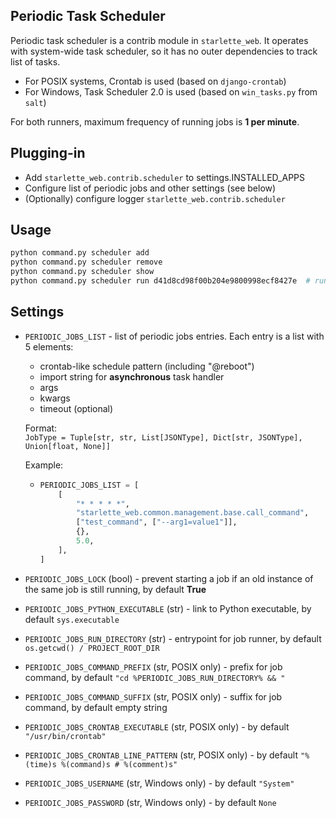 ## Periodic Task Scheduler

Periodic task scheduler is a contrib module in `starlette_web`. 
It operates with system-wide task scheduler, so it has no outer dependencies to track list of tasks.

- For POSIX systems, Crontab is used (based on `django-crontab`)
- For Windows, Task Scheduler 2.0 is used (based on `win_tasks.py` from `salt`)

For both runners, maximum frequency of running jobs is **1 per minute**.

## Plugging-in

- Add `starlette_web.contrib.scheduler` to settings.INSTALLED_APPS
- Configure list of periodic jobs and other settings (see below)
- (Optionally) configure logger `starlette_web.contrib.scheduler`

## Usage

```bash
python command.py scheduler add
python command.py scheduler remove
python command.py scheduler show
python command.py scheduler run d41d8cd98f00b204e9800998ecf8427e  # run by OS-scheduler
```

## Settings

- `PERIODIC_JOBS_LIST` - list of periodic jobs entries. Each entry is a list with 5 elements:
  - crontab-like schedule pattern (including "@reboot")
  - import string for **asynchronous** task handler
  - args
  - kwargs
  - timeout (optional)  

  Format:  
    `JobType = Tuple[str, str, List[JSONType], Dict[str, JSONType], Union[float, None]]`
    
  Example:
  - ```python
    PERIODIC_JOBS_LIST = [
        [  
            "* * * * *", 
            "starlette_web.common.management.base.call_command", 
            ["test_command", ["--arg1=value1"]], 
            {}, 
            5.0,
        ],
    ]
    ```

- `PERIODIC_JOBS_LOCK` (bool) - prevent starting a job if an old instance of the same job is still running,
  by default **True**
- `PERIODIC_JOBS_PYTHON_EXECUTABLE` (str) - link to Python executable, by default `sys.executable`
- `PERIODIC_JOBS_RUN_DIRECTORY` (str) - entrypoint for job runner, by default `os.getcwd() / PROJECT_ROOT_DIR`
- `PERIODIC_JOBS_COMMAND_PREFIX` (str, POSIX only) - prefix for job command, 
  by default `"cd %PERIODIC_JOBS_RUN_DIRECTORY% && "`
- `PERIODIC_JOBS_COMMAND_SUFFIX` (str, POSIX only) - suffix for job command, by default empty string
- `PERIODIC_JOBS_CRONTAB_EXECUTABLE` (str, POSIX only) - by default `"/usr/bin/crontab"`
- `PERIODIC_JOBS_CRONTAB_LINE_PATTERN` (str, POSIX only) - by default `"%(time)s %(command)s # %(comment)s"`
- `PERIODIC_JOBS_USERNAME` (str, Windows only) - by default `"System"`
- `PERIODIC_JOBS_PASSWORD` (str, Windows only) - by default `None`
